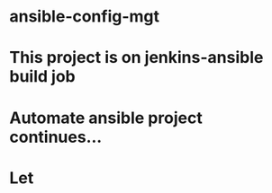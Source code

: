 # ansible-config-mgt
# This project is on jenkins-ansible build job
# Automate ansible project continues...
# Let
